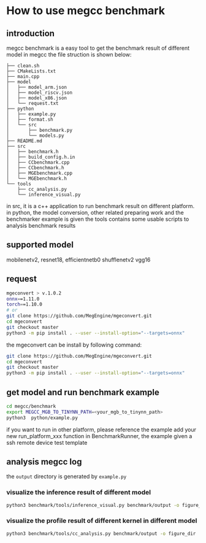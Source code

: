# How to use megcc benchmark

## introduction
megcc benchmark is a easy tool to get the benchmark result of different model in megcc
the file struction  is shown below:
```
├── clean.sh
├── CMakeLists.txt
├── main.cpp
├── model
│   ├── model_arm.json
│   ├── model_riscv.json
│   ├── model_x86.json
│   └── request.txt
├── python
│   ├── example.py
│   ├── format.sh
│   └── src
│       ├── benchmark.py
│       └── models.py
├── README.md
├── src
│   ├── benchmark.h
│   ├── build_config.h.in
│   ├── CCbenchmark.cpp
│   ├── CCbenchmark.h
│   ├── MGEbenchmark.cpp
│   └── MGEbenchmark.h
└── tools
    ├── cc_analysis.py
    └── inference_visual.py
```

in src, it is a c++ application to run benchmark result on different platform.
in python, the model conversion, other related preparing work and the benchmarker example is given
the tools contains some usable scripts to analysis benchmark results
## supported model
mobilenetv2,  resnet18, efficientnetb0 shufflenetv2 vgg16
## request
```bash
mgeconvert > v.1.0.2 
onnx==1.11.0
torch==1.10.0
# or 
git clone https://github.com/MegEngine/mgeconvert.git
cd mgeconvert 
git checkout master
python3 -m pip install . --user --install-option="--targets=onnx"

```
the mgeconvert can be install by following command:
```bash
git clone https://github.com/MegEngine/mgeconvert.git
cd mgeconvert 
git checkout master
python3 -m pip install . --user --install-option="--targets=onnx"

```
## get model and run benchmark example 
``` bash
cd megcc/benchmark
export MEGCC_MGB_TO_TINYNN_PATH=<your_mgb_to_tinynn_path>
python3  python/example.py
```
if you want to run in other platform, please reference the example add your new run_platform_xxx function in BenchmarkRunner, 
the example given a ssh remote device test template

## analysis megcc log

the `output` directory is generated by `example.py`

### visualize the inference result of different model
```bash
python3 benchmark/tools/inference_visual.py benchmark/output -o figure_dir
```

### visualize the profile result of different kernel in different model
```bash
python3 benchmark/tools/cc_analysis.py benchmark/output -o figure_dir
```